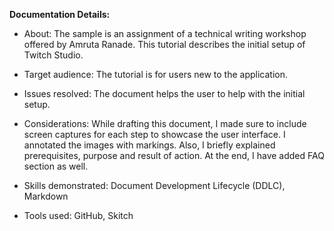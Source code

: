**Documentation Details:**

* About: The sample is an assignment of a technical writing workshop offered by Amruta Ranade. This tutorial describes the initial setup of Twitch Studio.

* Target audience: The tutorial is for users new to the application.

* Issues resolved: The document helps the user to help with the initial setup.

* Considerations: While drafting this document, I made sure to include screen captures for each step to showcase the user interface. I annotated the images with    markings. Also, I briefly explained prerequisites, purpose and result of action. At the end, I have added FAQ section as well.

* Skills demonstrated: Document Development Lifecycle (DDLC), Markdown

* Tools used: GitHub, Skitch

